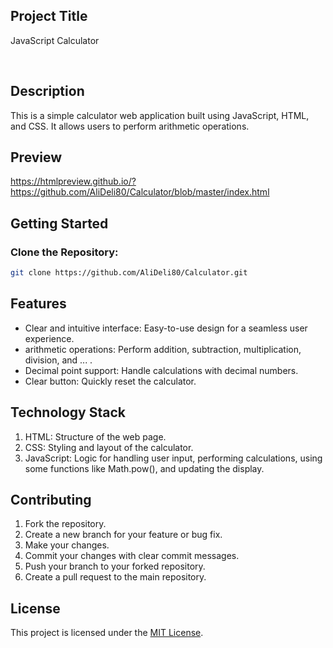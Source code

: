 ## Project Title

JavaScript Calculator

<br>

## Description

This is a simple calculator web application built using JavaScript, HTML, and CSS. It allows users to perform arithmetic operations.

## Preview

https://htmlpreview.github.io/?https://github.com/AliDeli80/Calculator/blob/master/index.html

## Getting Started

### Clone the Repository:

  ```sh
  git clone https://github.com/AliDeli80/Calculator.git
  ```

## Features

- Clear and intuitive interface: Easy-to-use design for a seamless user experience.
- arithmetic operations: Perform addition, subtraction, multiplication, division, and ... .
- Decimal point support: Handle calculations with decimal numbers.
- Clear button: Quickly reset the calculator.

## Technology Stack

1. HTML: Structure of the web page.
2. CSS: Styling and layout of the calculator.
3. JavaScript: Logic for handling user input, performing calculations, using some functions like Math.pow(), and updating the display.

## Contributing
1.  Fork the repository.
2.  Create a new branch for your feature or bug fix.
3.  Make your changes.
4.  Commit your changes with clear commit messages.
5.  Push your branch to your forked repository.
6.  Create a pull request to the main repository.   

## License

This project is licensed under the [MIT License](LICENSE).
